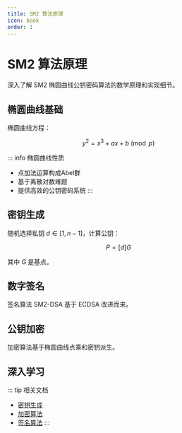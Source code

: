 ```yaml
---
title: SM2 算法原理
icon: book
order: 1
---
```


# SM2 算法原理

深入了解 SM2 椭圆曲线公钥密码算法的数学原理和实现细节。

## 椭圆曲线基础

椭圆曲线方程：

$$
y^2 = x^3 + ax + b \pmod{p}
$$

::: info 椭圆曲线性质
- 点加法运算构成Abel群
- 基于离散对数难题
- 提供高效的公钥密码系统
:::

## 密钥生成

随机选择私钥 $d \in [1, n-1]$，计算公钥：

$$
P = [d]G
$$

其中 $G$ 是基点。

## 数字签名

签名算法 SM2-DSA 基于 ECDSA 改进而来。

## 公钥加密

加密算法基于椭圆曲线点乘和密钥派生。

## 深入学习

::: tip 相关文档
- [密钥生成](./keygen.md)
- [加密算法](./encrypt.md)
- [签名算法](./sign.md)
:::
